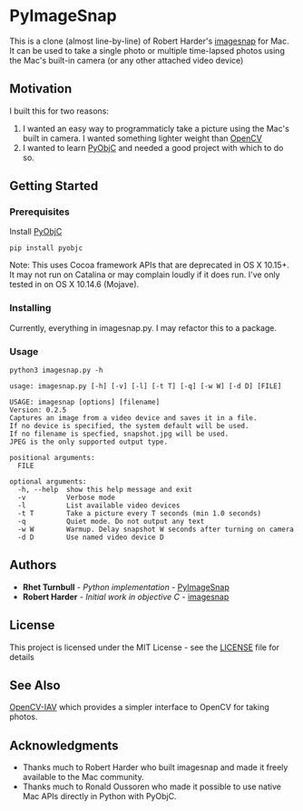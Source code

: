# PyImageSnap

This is a clone (almost line-by-line) of Robert Harder's [imagesnap](https://github.com/rharder/imagesnap) for Mac.  It can be used to take a single photo or multiple time-lapsed photos using the Mac's built-in camera (or any other attached video device)

## Motivation

I built this for two reasons:

1) I wanted an easy way to programmaticly take a picture using the Mac's built in camera.  I wanted something lighter weight than [OpenCV](https://github.com/opencv/opencv) 
2) I wanted to learn [PyObjC](https://pyobjc.readthedocs.io/en/latest/) and needed a good project with which to do so.

## Getting Started

### Prerequisites

Install [PyObjC](https://pypi.org/project/pyobjc/)

```
pip install pyobjc
```

Note: This uses Cocoa framework APIs that are deprecated in OS X 10.15+.  It may not run on Catalina or may complain loudly if it does run. I've only tested in on OS X 10.14.6 (Mojave).

### Installing

Currently, everything in imagesnap.py.  I may refactor this to a package.

### Usage

```python3 imagesnap.py -h```

```usage: imagesnap.py [-h] [-v] [-l] [-t T] [-q] [-w W] [-d D] [FILE]
usage: imagesnap.py [-h] [-v] [-l] [-t T] [-q] [-w W] [-d D] [FILE]

USAGE: imagesnap [options] [filename]
Version: 0.2.5
Captures an image from a video device and saves it in a file.
If no device is specified, the system default will be used.
If no filename is specfied, snapshot.jpg will be used.
JPEG is the only supported output type.

positional arguments:
  FILE

optional arguments:
  -h, --help  show this help message and exit
  -v          Verbose mode
  -l          List available video devices
  -t T        Take a picture every T seconds (min 1.0 seconds)
  -q          Quiet mode. Do not output any text
  -w W        Warmup. Delay snapshot W seconds after turning on camera
  -d D        Use named video device D
  ```

## Authors

* **Rhet Turnbull** - *Python implementation* - [PyImageSnap](https://github.com/RhetTbull/PyImageSnap)
* **Robert Harder** - *Initial work in objective C* - [imagesnap](https://github.com/rharder/imagesnap)

## License

This project is licensed under the MIT License - see the [LICENSE](LICENSE) file for details

## See Also

[OpenCV-IAV](https://github.com/macornwell/opencv-image-and-video) which provides a simpler interface to OpenCV for taking photos.

## Acknowledgments

* Thanks much to Robert Harder who built imagesnap and made it freely available to the Mac community.
* Thanks much to Ronald Oussoren who made it possible to use native Mac APIs directly in Python with PyObjC.